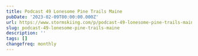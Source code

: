 ```yaml
---
title: Podcast 49 Lonesome Pine Trails Maine
pubDate: '2023-02-09T00:00:00.000Z'
url: https://www.stormskiing.com/p/podcast-49-lonesome-pine-trails-maine
slug: podcast-49-lonesome-pine-trails-maine
description: ''
tags: []
changefreq: monthly
---
```


<!-- Add post content below -->
